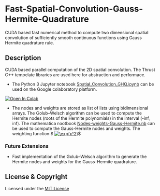 # Fast-Spatial-Convolution-Gauss-Hermite-Quadrature
CUDA based fast numerical method to compute two dimensional spatial convolution of sufficiently smooth continuous functions using Gauss Hermite quadrature rule. 

## Description

CUDA based parallel computation of the 2D spatial convolution. The Thrust C++ tempelate libraries are used here for abstraction and performace. 

* The Python 3 Jupyter notebook [Spatial_Convolution_GHQ.ipynb](Spatial_Convolution_GHQ.ipynb) can be used on the Google colaboratory platform. 

[![Open In Colab](https://colab.research.google.com/assets/colab-badge.svg)](https://colab.research.google.com/github/kk17m/CUDA-Spatial-Convolution-Gauss-Hermite-Quadrature/blob/master/Spatial_Convolution_GHQ.ipynb)

* The nodes and weights are stored as list of lists using bidimensional arrays. The Golub–Welsch algorithm can be used to compute the Hermite nodes (roots of the Hermite polynomials) in the interval (-inf, inf). The mathematica nootbook [Nodes-weights-Gauss-Hermite.nb](Nodes-weights-Gauss-Hermite.nb) can be used to compute the Gauss-Hermite nodes and weights. The weighting function $ <a href="https://www.codecogs.com/eqnedit.php?latex=\exp(x^2)" target="_blank"><img src="https://latex.codecogs.com/gif.latex?\exp(x^2)" title="\exp(x^2)" /></a>$  

### Future Extensions

* Fast implementation of the Golub–Welsch algorithm to generate the Hermite nodes and weights for the Gauss-Hermite quadrature. 

## License & Copyright
Licensed under the [MIT License](LICENSE)
